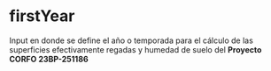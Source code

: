 # firstYear
Input en donde se define el año o temporada para el cálculo de las superficies efectivamente regadas y humedad de suelo del __Proyecto CORFO 23BP-251186__

